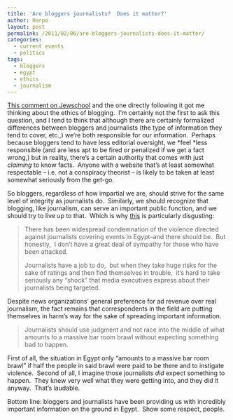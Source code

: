 ```yaml
---
title: 'Are bloggers journalists?  Does it matter?'
author: Harpo
layout: post
permalink: /2011/02/06/are-bloggers-journalists-does-it-matter/
categories:
  - current events
  - politics
tags:
  - bloggers
  - egypt
  - ethics
  - journalism
---
```

<a href="http://jewschool.com/2011/02/01/25349/birthright-j-street-u-too-political-for-birthright-trip-and-never-mind-that-aipac-trip/#comment-520222" target="_blank">This comment on Jewschool</a> and the one directly following it got me thinking about the ethics of blogging.  I&#8217;m certainly not the first to ask this question, and I tend to think that although there are certainly formalized differences between bloggers and journalists (the type of information they tend to cover, etc.,) we&#8217;re both responsible for our information.  Perhaps because bloggers tend to have less editorial oversight, we *feel *less responsible (and are less apt to be fired or penalized if we get a fact wrong,) but in reality, there&#8217;s a certain authority that comes with just *claiming* to know facts.  Anyone with a website that&#8217;s at least somewhat respectable – i.e. not a conspiracy theorist – is likely to be taken at least somewhat seriously from the get-go.

So bloggers, regardless of how impartial we are, should strive for the same level of integrity as journalists do.  Similarly, we should recognize that blogging, like journalism, can serve an important public function, and we should try to live up to that.  Which is why <a href="http://bigpeace.com/pschweizer/2011/02/03/i-dont-have-a-lot-of-sympathy-for-those-journalists-attacked-in-egypt/" target="_blank">this</a> is particularly disgusting:

> There has been widespread condemnation of the violence directed against journalists covering events in Egypt–and there should be.  But honestly,  I don’t have a great deal of sympathy for those who have been attacked.
> 
> Journalists have a job to do,  but when they take huge risks for the sake of ratings and then find themselves in trouble,  it’s hard to take seriously any “shock” that media executives express about their journalists being targeted.

Despite news organizations&#8217; general preference for ad revenue over real journalism, the fact remains that correspondents in the field are putting themselves in harm&#8217;s way for the sake of spreading important information.

> Journalists should use judgment and not race into the middle of what amounts to a massive bar room brawl without expecting something bad to happen.

First of all, the situation in Egypt only &#8220;amounts to a massive bar room brawl&#8221; if half the people in said brawl were paid to be there and to instigate violence.  Second of all, I imagine those journalists *did* expect something to happen.  They knew very well what they were getting into, and they did it anyway.  That&#8217;s laudable.

Bottom line: bloggers and journalists have been providing us with incredibly important information on the ground in Egypt.  Show some respect, people.